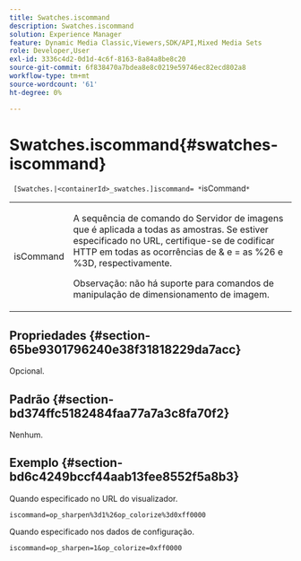 ```yaml
---
title: Swatches.iscommand
description: Swatches.iscommand
solution: Experience Manager
feature: Dynamic Media Classic,Viewers,SDK/API,Mixed Media Sets
role: Developer,User
exl-id: 3336c4d2-0d1d-4c6f-8163-8a84a8be8c20
source-git-commit: 6f838470a7bdea8e8c0219e59746ec82ecd802a8
workflow-type: tm+mt
source-wordcount: '61'
ht-degree: 0%

---
```


# Swatches.iscommand{#swatches-iscommand}

` [Swatches.|<containerId>_swatches.]iscommand= *`isCommand`*`

<table id="table_43A84C1044574A6FAB8CE67D71AAD5EC"> 
 <tbody> 
  <tr> 
   <td colname="col1"> <p> <span class="codeph"> <span class="varname"> isCommand</span> </span> </p> </td> 
   <td colname="col2"> <p> A sequência de comando do Servidor de imagens que é aplicada a todas as amostras. Se estiver especificado no URL, certifique-se de codificar HTTP em todas as ocorrências de <span class="codeph"> &amp;</span> e <span class="codeph"> =</span> as <span class="codeph"> %26</span> e <span class="codeph"> %3D</span>, respectivamente. </p> <p> <p>Observação: não há suporte para comandos de manipulação de dimensionamento de imagem. </p> </p> </td> 
  </tr> 
 </tbody> 
</table>

## Propriedades {#section-65be9301796240e38f31818229da7acc}

Opcional.

## Padrão {#section-bd374ffc5182484faa77a7a3c8fa70f2}

Nenhum.

## Exemplo {#section-bd6c4249bccf44aab13fee8552f5a8b3}

Quando especificado no URL do visualizador.

`iscommand=op_sharpen%3d1%26op_colorize%3d0xff0000`

Quando especificado nos dados de configuração.

`iscommand=op_sharpen=1&op_colorize=0xff0000`
